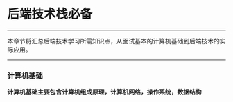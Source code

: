 # 后端技术栈必备
***
本章节将汇总后端技术学习所需知识点，从面试基本的计算机基础到后端技术的实际应用。
***
### 计算机基础
**计算机基础主要包含计算机组成原理，计算机网络，操作系统，数据结构**